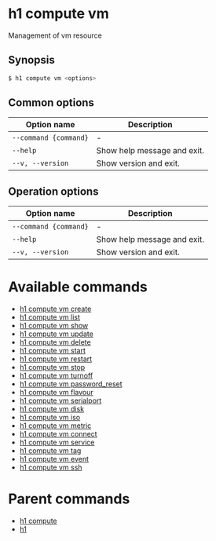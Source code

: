 
# h1 compute vm

Management of vm resource

## Synopsis

```bash
$ h1 compute vm <options>
```

## Common options

| Option name               | Description                 |
| ------------------------- | --------------------------- |
| ```--command {command}``` | -                           |
| ```--help```              | Show help message and exit. |
| ```--v, --version```      | Show version and exit.      |

## Operation options

| Option name               | Description                 |
| ------------------------- | --------------------------- |
| ```--command {command}``` | -                           |
| ```--help```              | Show help message and exit. |
| ```--v, --version```      | Show version and exit.      |

# Available commands

* [h1 compute vm create](./create/README.md)
* [h1 compute vm list](./list/README.md)
* [h1 compute vm show](./show/README.md)
* [h1 compute vm update](./update/README.md)
* [h1 compute vm delete](./delete/README.md)
* [h1 compute vm start](./start/README.md)
* [h1 compute vm restart](./restart/README.md)
* [h1 compute vm stop](./stop/README.md)
* [h1 compute vm turnoff](./turnoff/README.md)
* [h1 compute vm password_reset](./password_reset/README.md)
* [h1 compute vm flavour](./flavour/README.md)
* [h1 compute vm serialport](./serialport/README.md)
* [h1 compute vm disk](./disk/README.md)
* [h1 compute vm iso](./iso/README.md)
* [h1 compute vm metric](./metric/README.md)
* [h1 compute vm connect](./connect/README.md)
* [h1 compute vm service](./service/README.md)
* [h1 compute vm tag](./tag/README.md)
* [h1 compute vm event](./event/README.md)
* [h1 compute vm ssh](./ssh/README.md)

# Parent commands

* [h1 compute](./../README.md)
* [h1](./../../README.md)
